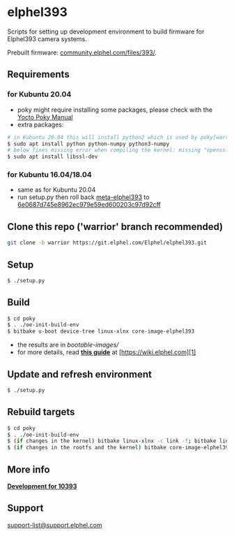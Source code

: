 # elphel393

Scripts for setting up development environment to build firmware for Elphel393 camera systems.

Prebuilt firmware: [community.elphel.com/files/393/](http://community.elphel.com/files/393/).

## Requirements

### for Kubuntu 20.04 
* poky might require installing some packages, please check with the [Yocto Poky Manual](http://www.yoctoproject.org/docs/2.0/mega-manual/mega-manual.html)
* extra packages:

```sh
# in Kubuntu 20.04 this will install python2 which is used by poky[warrior]
$ sudo apt install python python-numpy python3-numpy
# below fixes missing error when compiling the kernel: missing "openssl/bio.h":
$ sudo apt install libssl-dev
```

### for Kubuntu 16.04/18.04
* same as for Kubuntu 20.04
* run setup.py then roll back [meta-elphel393](https://git.elphel.com/Elphel/meta-elphel393) to [6e0687d745e8962ec979e59ed600203c97d92cff](https://git.elphel.com/Elphel/meta-elphel393/commit/6e0687d745e8962ec979e59ed600203c97d92cff)

## Clone this repo ('warrior' branch recommended)

```sh
git clone -b warrior https://git.elphel.com/Elphel/elphel393.git
```

## Setup
```sh
$ ./setup.py
```

## Build
```sh
$ cd poky
$ . ./oe-init-build-env
$ bitbake u-boot device-tree linux-xlnx core-image-elphel393
```

* the results are in *bootable-images/*
* for more details, read [**this guide**][1] at [https://wiki.elphel.com][1]

[1]: http://wiki.elphel.com/index.php?title=Poky_2.0_manual

## Update and refresh environment
```sh
$ ./setup.py
```
## Rebuild targets
```sh
$ cd poky
$ . ./oe-init-build-env
$ (if changes in the kernel) bitbake linux-xlnx -c link -f; bitbake linux-xlnx
$ (if changes in the rootfs and the kernel) bitbake core-image-elphel393
```

## More info

[**Development for 10393**](https://wiki.elphel.com/wiki/Development_for_10393)

## Support

support-list@support.elphel.com
